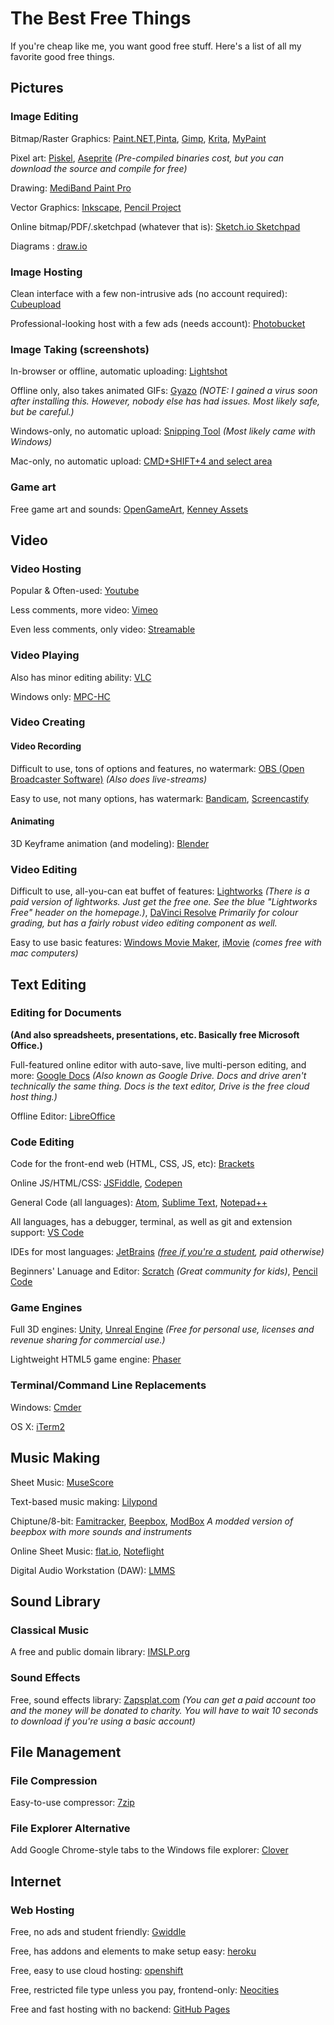 # The Best Free Things
If you're cheap like me, you want good free stuff. Here's a list of all my favorite good free things.

## Pictures
### Image Editing
Bitmap/Raster Graphics: [Paint.NET](http://www.getpaint.net/index.html),[Pinta](https://pinta-project.com/pintaproject/pinta/), [Gimp](http://www.gimp.org/), [Krita](https://krita.org/en/), [MyPaint](http://mypaint.org/)

Pixel art: [Piskel](https://www.piskelapp.com), [Aseprite](http://www.aseprite.org/) *(Pre-compiled binaries cost, but you can download the source and compile for free)*

Drawing: [MediBand Paint Pro](http://medibangpaint.com/en/pc/)

Vector Graphics: [Inkscape](https://inkscape.org/en/), [Pencil Project](https://pencil.evolus.vn/)

Online bitmap/PDF/.sketchpad (whatever that is): [Sketch.io Sketchpad](https://sketch.io/sketchpad)

Diagrams : [draw.io](https://www.draw.io/)

### Image Hosting
Clean interface with a few non-intrusive ads (no account required): [Cubeupload](http://cubeupload.com/)

Professional-looking host with a few ads (needs account): [Photobucket](http://photobucket.com/)



### Image Taking (screenshots)
In-browser or offline, automatic uploading: [Lightshot](https://app.prntscr.com/)

Offline only, also takes animated GIFs: [Gyazo](https://gyazo.com/) *(NOTE: I gained a virus soon after installing this. However, nobody else has had issues. Most likely safe, but be careful.)*

Windows-only, no automatic upload: [Snipping Tool](http://windows.microsoft.com/en-us/windows/use-snipping-tool-capture-screen-shots#1TC=windows-8) *(Most likely came with Windows)*

Mac-only, no automatic upload: [CMD+SHIFT+4 and select area](https://support.apple.com/en-us/HT201361)

### Game art
Free game art and sounds: [OpenGameArt](http://opengameart.org/), [Kenney Assets](http://kenney.nl/assets)

## Video
### Video Hosting
Popular & Often-used: [Youtube](http://youtube.com/)

Less comments, more video: [Vimeo](http://vimeo.com/)

Even less comments, only video: [Streamable](https://streamable.com/)
### Video Playing
Also has minor editing ability: [VLC](http://www.videolan.org/vlc/index.html)

Windows only: [MPC-HC](https://mpc-hc.org/downloads/)

### Video Creating
#### Video Recording

Difficult to use, tons of options and features, no watermark: [OBS (Open Broadcaster Software)](https://obsproject.com/) *(Also does live-streams)*

Easy to use, not many options, has watermark: [Bandicam](http://www.bandicam.com/), [Screencastify](https://www.screencastify.com/)

#### Animating

3D Keyframe animation (and modeling): [Blender](http://www.blender.org/)

### Video Editing

Difficult to use, all-you-can eat buffet of features: [Lightworks](https://www.lwks.com/) *(There is a paid version of lightworks. Just get the free one. See the blue "Lightworks Free" header on the homepage.)*, [DaVinci Resolve](https://www.blackmagicdesign.com/uk/products/davinciresolve) *Primarily for colour grading, but has a fairly robust video editing component as well.*

Easy to use basic features: [Windows Movie Maker](http://windows.microsoft.com/en-us/windows/get-movie-maker-download), [iMovie](http://www.apple.com/mac/imovie/) *(comes free with mac computers)*

## Text Editing
### Editing for Documents
**(And also spreadsheets, presentations, etc. Basically free Microsoft Office.)**

Full-featured online editor with auto-save, live multi-person editing, and more: [Google Docs](http://docs.google.com/) *(Also known as Google Drive. Docs and drive aren't technically the same thing. Docs is the text editor, Drive is the free cloud host thing.)*

Offline Editor: [LibreOffice](https://www.libreoffice.org/download/libreoffice-fresh/)

### Code Editing

Code for the front-end web (HTML, CSS, JS, etc): [Brackets](http://brackets.io/)

Online JS/HTML/CSS: [JSFiddle](https://jsfiddle.net), [Codepen](http://codepen.io/)

General Code (all languages):  [Atom](https://atom.io/), [Sublime Text](http://www.sublimetext.com/), [Notepad++](https://notepad-plus-plus.org)

All languages, has a debugger, terminal, as well as git and extension support: [VS Code](https://code.visualstudio.com/)

IDEs for most languages: [JetBrains](https://www.jetbrains.com/) *([free if you're a student](https://www.jetbrains.com/student/), paid otherwise)*

Beginners' Lanuage and Editor: [Scratch](https://scratch.mit.edu/) *(Great community for kids)*, [Pencil Code](http://pencilcode.net/)

### Game Engines
Full 3D engines: [Unity](https://unity3d.com/), [Unreal Engine](https://www.unrealengine.com/what-is-unreal-engine-4) *(Free for personal use, licenses and revenue sharing for commercial use.)*

Lightweight HTML5 game engine: [Phaser](http://phaser.io/)

### Terminal/Command Line Replacements

Windows: [Cmder](http://cmder.net/)

OS X: [iTerm2](https://www.iterm2.com/)

## Music Making

Sheet Music: [MuseScore](https://musescore.org/)

Text-based music making: [Lilypond](http://www.lilypond.org)

Chiptune/8-bit: [Famitracker](http://famitracker.com/), [Beepbox](http://beepbox.co), [ModBox](https://moddedbeepbox.github.io/3.0/) *A modded version of beepbox with more sounds and instruments*

Online Sheet Music: [flat.io](https://flat.io/), [Noteflight](noteflight.com)

Digital Audio Workstation (DAW): [LMMS](https://lmms.io/)
## Sound Library
### Classical Music
A free and public domain library: [IMSLP.org](http://imslp.org/) 
### Sound Effects
Free, sound effects library: [Zapsplat.com](http://zapsplat.com) *(You can get a paid account too and the money will be donated to charity. You will have to wait 10 seconds to download if you're using a basic account)*

## File Management

### File Compression

Easy-to-use compressor: [7zip](http://www.7-zip.org/)

### File Explorer Alternative

Add Google Chrome-style tabs to the Windows file explorer: [Clover](http://ejie.me/)  

## Internet
### Web Hosting
Free, no ads and student friendly: [Gwiddle](https://gwiddle.co.uk)

Free, has addons and elements to make setup easy: [heroku](https://heroku.com)  

Free, easy to use cloud hosting: [openshift](http://openshift.com)

Free, restricted file type unless you pay, frontend-only: [Neocities](https://neocities.org/)

Free and fast hosting with no backend: [GitHub Pages](https://pages.github.com)
